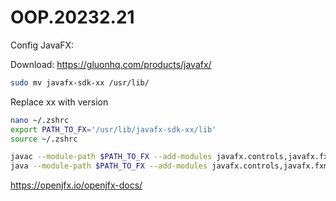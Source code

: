 # OOP.20232.21

Config JavaFX:

Download: https://gluonhq.com/products/javafx/

```bash
sudo mv javafx-sdk-xx /usr/lib/
```
Replace xx with version

```bash
nano ~/.zshrc
export PATH_TO_FX='/usr/lib/javafx-sdk-xx/lib'
source ~/.zshrc
```

```bash
javac --module-path $PATH_TO_FX --add-modules javafx.controls,javafx.fxml YourJavaFXApp.java
java --module-path $PATH_TO_FX --add-modules javafx.controls,javafx.fxml YourJavaFXApp
```

https://openjfx.io/openjfx-docs/
